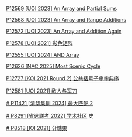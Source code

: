
[P12569 [UOI 2023] An Array and Partial Sums](https://www.luogu.com.cn/problem/P12569)

[P12568 [UOI 2023] An Array and Range Additions](https://www.luogu.com.cn/problem/P12568)

[P12572 [UOI 2023] An Array and Addition Again](https://www.luogu.com.cn/problem/P12572)

[P12578 [UOI 2021] 彩色矩阵](https://www.luogu.com.cn/problem/P12578)

[P12555 [UOI 2024] AND Array](https://www.luogu.com.cn/problem/P12555)

[P12626 [NAC 2025] Most Scenic Cycle](https://www.luogu.com.cn/problem/P12626)

[P12727 [KOI 2021 Round 2] 公共括号子串字典序](https://www.luogu.com.cn/problem/P12727)

[P12581 [UOI 2021] 敌人与军刀](https://www.luogu.com.cn/problem/P12581)

[# P11421 [清华集训 2024] 最大匹配 2](https://www.luogu.com.cn/problem/P11421)

[# P8291 [省选联考 2022] 学术社区](https://www.luogu.com.cn/problem/P8291) 史

[# P8518 [IOI 2021] 分糖果](https://www.luogu.com.cn/problem/P8518)
